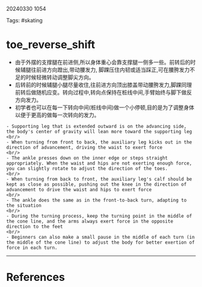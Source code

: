 20240330 1054

Tags:  #skating 

# toe_reverse_shift
- 由于外摆的支撑腿在前进侧,所以身体重心会靠支撑腿一侧多一些。前转后的时候辅腿往前进方向蹬出,带动腰发力, 脚踝压住内韧或适当踩正,可在腰胯发力不足的时候轻微转动调整脚尖方向。
- 后转前的时候辅腿小腿尽量收住,往前进方向顶出膝盖带动腰胯发力,脚踝同理前转后做随机应变。转向过程中,转向点保持在桩线中间,手臂始终与脚下做反方向发力。
- 初学者也可以在每一下转向中间(桩线中间)做一个小停顿,目的是为了调整身体以便于更高的做每一次转向的发力。

```ad-info
- Supporting leg that is extended outward is on the advancing side, the body's center of gravity will lean more toward the supporting leg
<br/>
- When turning from front to back, the auxiliary leg kicks out in the direction of advancement, driving the waist to exert force
<br/>
- The ankle presses down on the inner edge or steps straight appropriately. When the waist and hips are not exerting enough force, you can slightly rotate to adjust the direction of the toes.
<br/>
- When turning from back to front, the auxiliary leg's calf should be kept as close as possible, pushing out the knee in the direction of advancement to drive the waist and hips to exert force
<br/>
- The ankle does the same as in the front-to-back turn, adapting to the situation 
<br/>
- During the turning process, keep the turning point in the middle of the cone line, and the arms always exert force in the opposite direction to the feet
<br/>
- Beginners can also make a small pause in the middle of each turn (in the middle of the cone line) to adjust the body for better exertion of force in each turn.
```



--- 
# References

